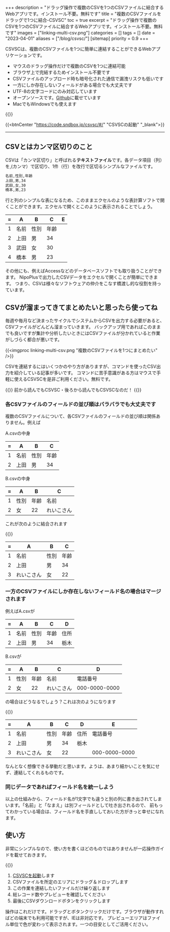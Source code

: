 +++
description = "ドラッグ操作で複数のCSVを1つのCSVファイルに結合するWebアプリです。インストール不要。無料です"
title = "複数のCSVファイルをドラッグで1つに結合-CSVSC"
toc = true
excerpt = "ドラッグ操作で複数のCSVを1つのCSVファイルに結合するWebアプリです。インストール不要。無料です"
images = ["linking-multi-csv.png"]
categories = []
tags = []
date = "2023-04-01"
aliases = ["/blog/csvsc/"]
[sitemap]
  priority = 0.9
+++


CSVSCは、複数のCSVファイルを1つに簡単に連結することができるWebアプリケーションです。

- マウスのドラッグ操作だけで複数のCSVを1つに連結可能
- ブラウザ上で完結するためインストール不要です
- CSVファイルのアップロード時も暗号化された通信で漏洩リスクも低いです
- 一方にしか存在しないフィールドがある場合でも大丈夫です
- UTF-8の文字コードにのみ対応しています
- オープンソースです。[Github](https://github.com/ueda19850603/csvsc)に載せています
- MacでもWindowsでも使えます


{{<icatch filename="csvsc" msg="CSVファイルを ドラッグで連結" title="複数のCSVファイルを1つに結合" fontsize="30px" alice="here" >}}

{{<btnCenter "https://code.sndbox.jp/csvsc/#/" "CSVSCの起動" "_blank">}}

---

## CSVとはカンマ区切りのこと

CSVは「カンマ区切り」と呼ばれる**テキストファイル**です。各データ項目（列）を,(カンマ）で区切り、1件（行）を改行で区切るシンプルなファイルです。

```sh
名前,性別,年齢
上田,男,34
武田,女,30
橋本,男,23
```

行と列のシンプルな表になるため、このままエクセルのような表計算ソフトで開くことができます。エクセルで開くとこのように表示されることでしょう。

<div class="excelTable">

=|A|B|C|E
|---|---|---|---|---|
1|名前|性別|年齢
2|上田|男|34
3|武田|女|30
4|橋本|男|23

</div>

その他にも、例えばAccessなどのデータベースソフトでも取り扱うことができます。
NipoPlusで出力したCSVデータをエクセルで開くことが簡単にできます。
つまり、CSVは様々なソフトウェアの仲介をこなす橋渡し的な役割を持っています。


## CSVが溜まってきてまとめたいと思ったら使ってね

毎週や毎月など決まったサイクルでシステムからCSVを出力する必要があると、CSVファイルがどんどん溜まっていきます。
バックアップ用であればこのままでも良いですが集計や分析したいときにはCSVファイルが分かれていると作業がしづらく都合が悪いです。

{{<imgproc linking-multi-csv.png "複数のCSVファイルを1つにまとめたい" />}}

CSVを連結するにはいくつかのやり方がありますが、コマンドを使ったCSV出力を紹介している記事が多いです。
コマンドに苦手意識がある方はマウスで手軽に使えるCSVSCを是非ご利用ください。無料です。


{{<alice pos="right" icon="here">}}
前から読んでもCSVSC・後ろから読んでもCSVSCなのだ！
{{</alice>}}

### 各CSVファイルのフィールドの並び順はバラバラでも大丈夫です

複数のCSVファイルについて、各CSVファイルのフィールドの並び順は関係ありません。例えば

A.csvの中身

<div class="excelTable">

=|A|B|C
|---|---|---|---|
1|名前|性別|年齢
2|上田|男|34

</div>

B.csvの中身

<div class="excelTable">

=|A|B|C
|---|---|---|---|
1|性別|年齢|名前
2|女|22|れいこさん

</div>

これが次のように結合されます

{{<nextArrow>}}

<div class="excelTable">

=|A|B|C
|---|---|---|---|
1|名前|性別|年齢
2|上田|男|34
3|れいこさん|女|22


</div>


### 一方のCSVファイルにしか存在しないフィールド名の場合はマージされます

例えばA.csvが

<div class="excelTable">

=|A|B|C|D
|---|---|---|---|---|
1|名前|性別|年齢|住所
2|上田|男|34|栃木

</div>



B.csvが

<div class="excelTable">

=|A|B|C|D
|---|---|---|---|---|
1|性別|年齢|名前|電話番号
2|女|22|れいこさん|000-0000-0000

</div>


の場合はどうなるでしょう？これは次のようになります

{{<nextArrow>}}


<div class="excelTable">

=|A|B|C|D|E
|---|---|---|---|---|---|
1|名前|性別|年齢|住所|電話番号
2|上田|男|34|栃木|
3|れいこさん|女|22||000-0000-0000

</div>

なんとなく想像できる挙動だと思います。ようは、あまり細かいことを気にせず、連結してくれるものです。

### 同じデータであればフィールド名を統一しよう

以上の仕組みから、フィールド名が1文字でも違うと別の列に書き出されてしまいます。「名前」と「なまえ」は別フィールドとして吐き出されるので、
前もってわかっている場合は、フィールド名を手直ししておいた方がきっと幸せになれます。

## 使い方

非常にシンプルなので、使い方を書くほどのものではありませんが一応操作ガイドを載せておきます。

{{<appscreen filename="guide" title="基本的にはドロップとダウンロードボタンしか使いません。簡単にCSVファイルを結合できます"  >}}

1. [CSVSCを起動](https://code.sndbox.jp/csvsc/#/)します
1. CSVファイルを所定のエリアにドラッグ＆ドロップします
1. この作業を連結したいファイルだけ繰り返します
1. 総レコード数やプレビューを確認してください
1. 最後にCSVダウンロードボタンをクリックします

操作はこれだけです。ドラッグとボタンクリックだけです。ブラウザが動作すればどの端末でも利用可能ですが、IEは非対応です。
プレビューエリアはファイル単位で色が変わって表示されます。一つの目安としてご活用ください。
